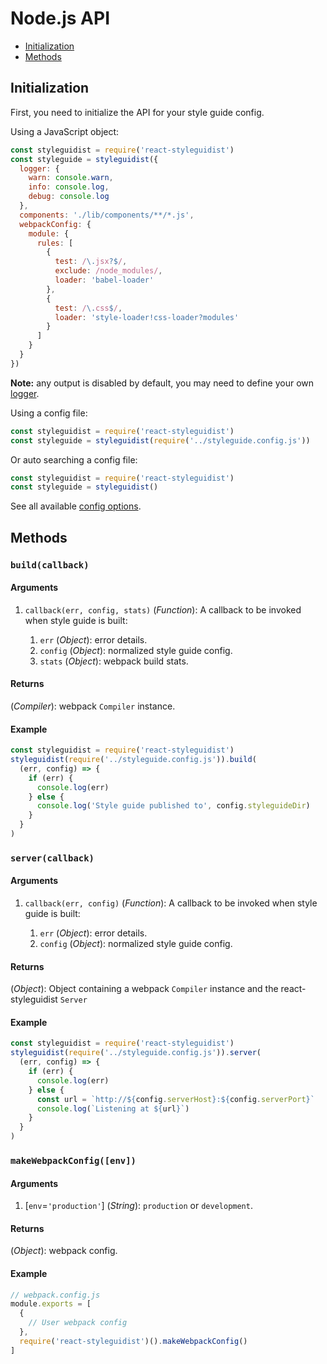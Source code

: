 # Node.js API

<!-- To update run: npx markdown-toc --maxdepth 2 -i docs/API.md -->

<!-- toc -->

* [Initialization](#initialization)
* [Methods](#methods)

<!-- tocstop -->

## Initialization

First, you need to initialize the API for your style guide config.

Using a JavaScript object:

```javascript
const styleguidist = require('react-styleguidist')
const styleguide = styleguidist({
  logger: {
    warn: console.warn,
    info: console.log,
    debug: console.log
  },
  components: './lib/components/**/*.js',
  webpackConfig: {
    module: {
      rules: [
        {
          test: /\.jsx?$/,
          exclude: /node_modules/,
          loader: 'babel-loader'
        },
        {
          test: /\.css$/,
          loader: 'style-loader!css-loader?modules'
        }
      ]
    }
  }
})
```

**Note:** any output is disabled by default, you may need to define your own [logger](Configuration.md#logger).

Using a config file:

```javascript
const styleguidist = require('react-styleguidist')
const styleguide = styleguidist(require('../styleguide.config.js'))
```

Or auto searching a config file:

```javascript
const styleguidist = require('react-styleguidist')
const styleguide = styleguidist()
```

See all available [config options](Configuration.md).

## Methods

### `build(callback)`

#### Arguments

1. `callback(err, config, stats)` (_Function_): A callback to be invoked when style guide is built:

   1. `err` (_Object_): error details.
   2. `config` (_Object_): normalized style guide config.
   3. `stats` (_Object_): webpack build stats.

#### Returns

(_Compiler_): webpack `Compiler` instance.

#### Example

```javascript
const styleguidist = require('react-styleguidist')
styleguidist(require('../styleguide.config.js')).build(
  (err, config) => {
    if (err) {
      console.log(err)
    } else {
      console.log('Style guide published to', config.styleguideDir)
    }
  }
)
```

### `server(callback)`

#### Arguments

1. `callback(err, config)` (_Function_): A callback to be invoked when style guide is built:

   1. `err` (_Object_): error details.
   2. `config` (_Object_): normalized style guide config.

#### Returns

(_Object_): Object containing a webpack `Compiler` instance and the react-styleguidist `Server`

#### Example

```javascript
const styleguidist = require('react-styleguidist')
styleguidist(require('../styleguide.config.js')).server(
  (err, config) => {
    if (err) {
      console.log(err)
    } else {
      const url = `http://${config.serverHost}:${config.serverPort}`
      console.log(`Listening at ${url}`)
    }
  }
)
```

### `makeWebpackConfig([env])`

#### Arguments

1. \[`env`=`'production'`\] (_String_): `production` or `development`.

#### Returns

(_Object_): webpack config.

#### Example

```javascript
// webpack.config.js
module.exports = [
  {
    // User webpack config
  },
  require('react-styleguidist')().makeWebpackConfig()
]
```
